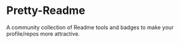 # Pretty-Readme
A community collection of Readme tools and badges to make your profile/repos more attractive.
